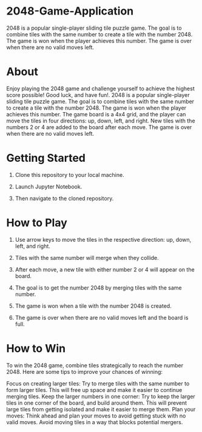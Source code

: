 # 2048-Game-Application
2048 is a popular single-player sliding tile puzzle game. The goal is to combine tiles with the same number to create a tile with the number 2048. The game is won when the player achieves this number. The game is over when there are no valid moves left.
# About
Enjoy playing the 2048 game and challenge yourself to achieve the highest score possible! Good luck, and have fun!. 2048 is a popular single-player sliding tile puzzle game. The goal is to combine tiles with the same number to create a tile with the number 2048. The game is won when the player achieves this number. The game board is a 4x4 grid, and the player can move the tiles in four directions: up, down, left, and right. New tiles with the numbers 2 or 4 are added to the board after each move. The game is over when there are no valid moves left.
# Getting Started
1. Clone this repository to your local machine.

2. Launch Jupyter Notebook.

3. Then navigate to the cloned repository.
# How to Play
1. Use arrow keys to move the tiles in the respective direction: up, down, left, and right.

2. Tiles with the same number will merge when they collide.

3. After each move, a new tile with either number 2 or 4 will appear on the board.

4. The goal is to get the number 2048 by merging tiles with the same number.

5. The game is won when a tile with the number 2048 is created.

6. The game is over when there are no valid moves left and the board is full.
# How to Win
 To win the 2048 game, combine tiles strategically to reach the number 2048. Here are some tips to improve your chances of winning:

Focus on creating larger tiles: Try to merge tiles with the same number to form larger tiles. This will free up space and make it easier to continue merging tiles.
Keep the larger numbers in one corner: Try to keep the larger tiles in one corner of the board, and build around them. This will prevent large tiles from getting isolated and make it easier to merge them.
Plan your moves: Think ahead and plan your moves to avoid getting stuck with no valid moves. Avoid moving tiles in a way that blocks potential mergers.
